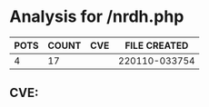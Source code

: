 # Analysis for /nrdh.php
| POTS | COUNT | CVE | FILE CREATED |
|---|---|---|---|
| 4 | 17 | | 220110-033754 |

## CVE: 